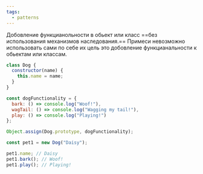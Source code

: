 ```yaml
---
tags:
  - patterns
---
```

Добовление функцианольности в обьект или класс ==без использования механизмов наследования.== Примеси невозможно использовать сами по себе их цель это добовление функцианальности к обьектам или классам.

```js
class Dog {
  constructor(name) {
    this.name = name;
  }
}

const dogFunctionality = {
  bark: () => console.log("Woof!"),
  wagTail: () => console.log("Wagging my tail!"),
  play: () => console.log("Playing!")
};

Object.assign(Dog.prototype, dogFunctionality);

const pet1 = new Dog("Daisy");

pet1.name; // Daisy
pet1.bark(); // Woof!
pet1.play(); // Playing!
```